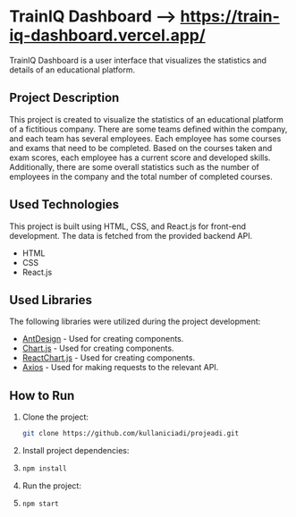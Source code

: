 # TrainIQ Dashboard  --> https://train-iq-dashboard.vercel.app/

TrainIQ Dashboard is a user interface that visualizes the statistics and details of an educational platform.

## Project Description

This project is created to visualize the statistics of an educational platform of a fictitious company. There are some teams defined within the company, and each team has several employees. Each employee has some courses and exams that need to be completed. Based on the courses taken and exam scores, each employee has a current score and developed skills. Additionally, there are some overall statistics such as the number of employees in the company and the total number of completed courses.

## Used Technologies

This project is built using HTML, CSS, and React.js for front-end development. The data is fetched from the provided backend API.

- HTML
- CSS
- React.js

## Used Libraries 

The following libraries were utilized during the project development:

- [AntDesign](https://ant.design/) - Used for creating components.
- [Chart.js](https://www.chartjs.org/) - Used for creating components.
- [ReactChart.js](https://react-chartjs-2.js.org/) - Used for creating components.
- [Axios](https://axios-http.com/) - Used for making requests to the relevant API.

## How to Run

1. Clone the project:

   ```bash
   git clone https://github.com/kullaniciadi/projeadi.git


2. Install project dependencies:
3. 
   ```bash
   npm install

4. Run the project:
5. 
   ```bash
   npm start

